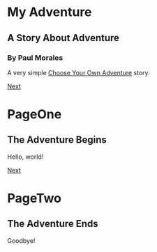 # My Adventure
## A Story About Adventure
### By Paul Morales

A very simple [Choose Your Own Adventure](https://en.wikipedia.org/wiki/Choose_Your_Own_Adventure) story.

[Next](choice:PageOne)

# PageOne
## The Adventure Begins

Hello, world!

[Next](choice:PageTwo)

# PageTwo
## The Adventure Ends

Goodbye!
